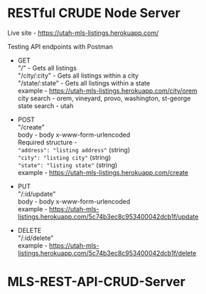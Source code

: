 # RESTful CRUDE Node Server
Live site - https://utah-mls-listings.herokuapp.com/

Testing API endpoints with Postman  

 - GET  
"/" - Gets all listings  
"/city/:city" - Gets all listings within a city  
"/state/:state" - Gets all listings within a state  
example - https://utah-mls-listings.herokuapp.com/city/orem  
city search - orem, vineyard, provo, washington, st-george  
state search - utah  


- POST  
"/create"  
body - body x-www-form-urlencoded  
Required structure -  
`"address": "listing address"` (string)  
`"city": "listing city"` (string)  
`"state": "listing state"` (string)  
example - https://utah-mls-listings.herokuapp.com/create  

- PUT  
"/:id/update"  
body - body x-www-form-urlencoded  
example - https://utah-mls-listings.herokuapp.com/5c74b3ec8c953400042dcb1f/update  

- DELETE  
"/:id/delete"  
example - https://utah-mls-listings.herokuapp.com/5c74b3ec8c953400042dcb1f/delete  
# MLS-REST-API-CRUD-Server
